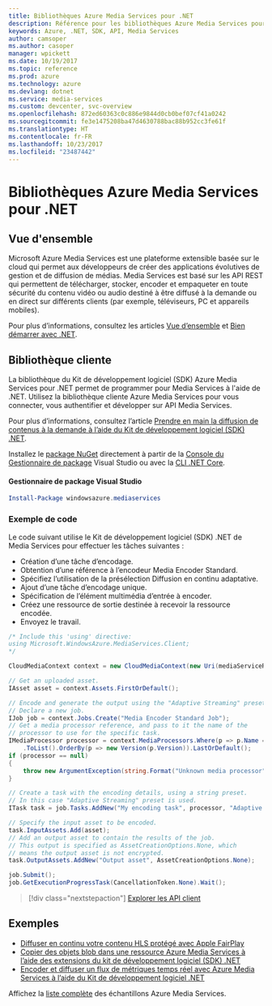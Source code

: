 ```yaml
---
title: Bibliothèques Azure Media Services pour .NET
description: Référence pour les bibliothèques Azure Media Services pour .NET
keywords: Azure, .NET, SDK, API, Media Services
author: camsoper
ms.author: casoper
manager: wpickett
ms.date: 10/19/2017
ms.topic: reference
ms.prod: azure
ms.technology: azure
ms.devlang: dotnet
ms.service: media-services
ms.custom: devcenter, svc-overview
ms.openlocfilehash: 872ed60363c0c886e9844d0cb0bef07cf41a0242
ms.sourcegitcommit: fe3e1475208ba47d4630788bac88b952cc3fe61f
ms.translationtype: HT
ms.contentlocale: fr-FR
ms.lasthandoff: 10/23/2017
ms.locfileid: "23487442"
---
```

# <a name="azure-media-services-libraries-for-net"></a>Bibliothèques Azure Media Services pour .NET

## <a name="overview"></a>Vue d'ensemble

Microsoft Azure Media Services est une plateforme extensible basée sur le cloud qui permet aux développeurs de créer des applications évolutives de gestion et de diffusion de médias. Media Services est basé sur les API REST qui permettent de télécharger, stocker, encoder et empaqueter en toute sécurité du contenu vidéo ou audio destiné à être diffusé à la demande ou en direct sur différents clients (par exemple, téléviseurs, PC et appareils mobiles). 

Pour plus d’informations, consultez les articles [Vue d’ensemble](/azure/media-services/media-services-overview) et [Bien démarrer avec .NET](/azure/media-services/media-services-dotnet-how-to-use). 

## <a name="client-library"></a>Bibliothèque cliente

La bibliothèque du Kit de développement logiciel (SDK) Azure Media Services pour .NET permet de programmer pour Media Services à l'aide de .NET. Utilisez la bibliothèque cliente Azure Media Services pour vous connecter, vous authentifier et développer sur API Media Services.  

Pour plus d’informations, consultez l’article [Prendre en main la diffusion de contenus à la demande à l’aide du Kit de développement logiciel (SDK) .NET](/azure/media-services/media-services-dotnet-get-started).

Installez le [package NuGet](https://www.nuget.org/packages/windowsazure.mediaservices) directement à partir de la [Console du Gestionnaire de package][PackageManager] Visual Studio ou avec la [CLI .NET Core][DotNetCLI].

#### <a name="visual-studio-package-manager"></a>Gestionnaire de package Visual Studio

```powershell
Install-Package windowsazure.mediaservices
```

### <a name="code-example"></a>Exemple de code

Le code suivant utilise le Kit de développement logiciel (SDK) .NET de Media Services pour effectuer les tâches suivantes :

- Création d’une tâche d’encodage.
- Obtention d’une référence à l’encodeur Media Encoder Standard.
- Spécifiez l’utilisation de la présélection Diffusion en continu adaptative.
- Ajout d’une tâche d’encodage unique.
- Spécification de l’élément multimédia d’entrée à encoder.
- Créez une ressource de sortie destinée à recevoir la ressource encodée.
- Envoyez le travail.


```csharp
/* Include this 'using' directive:
using Microsoft.WindowsAzure.MediaServices.Client;
*/

CloudMediaContext context = new CloudMediaContext(new Uri(mediaServiceRESTAPIEndpoint), tokenProvider);

// Get an uploaded asset.
IAsset asset = context.Assets.FirstOrDefault();

// Encode and generate the output using the "Adaptive Streaming" preset.
// Declare a new job.
IJob job = context.Jobs.Create("Media Encoder Standard Job");
// Get a media processor reference, and pass to it the name of the 
// processor to use for the specific task.
IMediaProcessor processor = context.MediaProcessors.Where(p => p.Name == mediaProcessorName)
    .ToList().OrderBy(p => new Version(p.Version)).LastOrDefault();
if (processor == null) 
{
    throw new ArgumentException(string.Format("Unknown media processor", mediaProcessorName));
}

// Create a task with the encoding details, using a string preset.
// In this case "Adaptive Streaming" preset is used.
ITask task = job.Tasks.AddNew("My encoding task", processor, "Adaptive Streaming", TaskOptions.None);

// Specify the input asset to be encoded.
task.InputAssets.Add(asset);
// Add an output asset to contain the results of the job. 
// This output is specified as AssetCreationOptions.None, which 
// means the output asset is not encrypted. 
task.OutputAssets.AddNew("Output asset", AssetCreationOptions.None);

job.Submit();
job.GetExecutionProgressTask(CancellationToken.None).Wait();
```

> [!div class="nextstepaction"]
> [Explorer les API client](/dotnet/api/overview/azure/mediaservices/client)

## <a name="samples"></a>Exemples

- [Diffuser en continu votre contenu HLS protégé avec Apple FairPlay](https://azure.microsoft.com/resources/samples/media-services-dotnet-dynamic-encryption-with-fairplay/)
- [Copier des objets blob dans une ressource Azure Media Services à l’aide des extensions du kit de développement logiciel (SDK) .NET](https://azure.microsoft.com/resources/samples/media-services-dotnet-copy-blob-into-asset/)
- [Encoder et diffuser un flux de métriques temps réel avec Azure Media Services à l’aide du Kit de développement logiciel .NET](https://azure.microsoft.com/resources/samples/media-services-dotnet-encode-live-stream-with-ams-clear/)

Affichez la [liste complète](https://azure.microsoft.com/resources/samples/?platform=dotnet&service=media-services) des échantillons Azure Media Services.


[PackageManager]: https://docs.microsoft.com/nuget/tools/package-manager-console
[DotNetCLI]: https://docs.microsoft.com/dotnet/core/tools/dotnet-add-package
